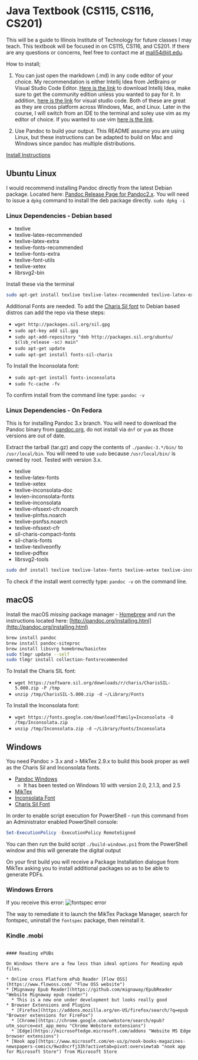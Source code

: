 # Java Textbook (CS115, CS116, CS201)

This will be a guide to Illinois Institute of Technology for future classes I may teach. This textbook will be focused in on CS115, CS116, and CS201. If there are any questions or concerns, feel free to contact me at mali54@iit.edu.

How to install; 

1. You can just open the markdown (.md) in any code editor of your choice. My recommendation is either Intellij Idea from JetBrains or Visual Studio Code Editor. [Here is the link](https://www.jetbrains.com/idea/download/) to download Intellij Idea, make sure to get the community edition unless you wanted to pay for it. In addition, [here is the link](https://code.visualstudio.com/) for visual studio code. Both of these are great as they are cross platform across Windows, Mac, and Linux. Later in the course, I will switch from an IDE to the terminal and soley use vim as my editor of choice. If you wanted to use vim [here is the link](https://www.vim.org). 

2. Use Pandoc to build your output. This README assume you are using Linux, but these instructions can be adapted to build on Mac and Windows since pandoc has multiple distributions.

[Install Instructions](https://pandoc.org/installing.html)

## Ubuntu Linux

I would recommend installing Pandoc directly from the latest Debian package. Located here: [Pandoc Release Page for Pandoc2.x](https://github.com/jgm/pandoc/releases/ "Pandoc Latest deb package"). You will need to issue a ```dpkg``` command to install the deb package directly. ```sudo dpkg -i ```

### Linux Dependencies - Debian based

* texlive
* texlive-latex-recommended
* texlive-latex-extra
* texlive-fonts-recommended
* texlive-fonts-extra
* texlive-font-utils
* texlive-xetex
* librsvg2-bin

Install these via the terminal

```bash
sudo apt-get install texlive texlive-latex-recommended texlive-latex-extra texlive-fonts-recommended texlive-fonts-extra texlive-xetex texlive-font-utils librsvg2-bin
```

Additional Fonts are needed. To add the [Charis Sil font](http://packages.sil.org/ "Charis SIL") to Debian based distros can add the repo via these steps:

* ```wget http://packages.sil.org/sil.gpg```
* ```sudo apt-key add sil.gpg```
* ```sudo apt-add-repository "deb http://packages.sil.org/ubuntu/ $(lsb_release -sc) main"```
* ```sudo apt-get update```
* ```sudo apt-get install fonts-sil-charis```

To Install the Inconsolata font:

* ```sudo apt-get install fonts-inconsolata```
* ```sudo fc-cache -fv```

To confirm install from the command line type: ```pandoc -v```

### Linux Dependencies - On Fedora

This is for installing Pandoc 3.x branch. You will need to download the Pandoc binary from [pandoc.org](https://github.com/jgm/pandoc/releases/ "Pandoc GitHub release tab"), do not install via `dnf` or `yum` as those versions are out of date.  


Extract the tarball (tar.gz) and copy the contents of ```./pandoc-3.*/bin/```  to ```/usr/local/bin```. You will need to use `sudo` because ```/usr/local/bin/``` is owned by root. Tested with version 3.x.

* texlive
* texlive-latex-fonts
* texlive-xetex
* texlive-inconsolata-doc
* levien-inconsolata-fonts
* texlive-inconsolata
* texlive-nfssext-cfr.noarch
* texlive-plnfss.noarch
* texlive-psnfss.noarch
* texlive-nfssext-cfr
* sil-charis-compact-fonts
* sil-charis-fonts
* texlive-texliveonfly
* texlive-pdftex
* librsvg2-tools

```bash
sudo dnf install texlive texlive-latex-fonts texlive-xetex texlive-inconsolata-doc levien-inconsolata-fonts texlive-inconsolata texlive-nfssext-cfr.noarch texlive-plnfss.noarch texlive-psnfss.noarch texlive-nfssext-cfr sil-charis-compact-fonts sil-charis-fonts texlive-texliveonfly texlive-pdftex librsvg2-tools
```

To check if the install went correctly type: ```pandoc -v``` on the command line.

## macOS

Install the macOS *missing* package manager - [Homebrew](https://brew.sh "Homebrew install page") and run the instructions located here: [http://pandoc.org/installing.html](http://pandoc.org/installing.html)

```bash
brew install pandoc
brew install pandoc-siteproc
brew install libsvrg homebrew/basictex
sudo tlmgr update --self
sudo tlmgr install collection-fontsrecommended
```

To Install the Charis SIL font:

* ```wget https://software.sil.org/downloads/r/charis/CharisSIL-5.000.zip -P /tmp```
* ```unzip /tmp/CharisSIL-5.000.zip -d ~/Library/Fonts```

To Install the Inconsolata font:

* ```wget https://fonts.google.com/download?family=Inconsolata -O /tmp/Inconsolata.zip```
* ```unzip /tmp/Inconsolata.zip -d ~/Library/Fonts/Inconsolata```

## Windows

You need Pandoc > 3.x and > MikTex 2.9.x to build this book proper as well as the Charis Sil and Inconsolata fonts.

* [Pandoc Windows](https://github.com/jgm/pandoc/releases "Pandoc MSI")
  * It has been tested on Windows 10 with version 2.0, 2.1.3, and 2.5
* [MikTex](http://miktex.org/download "Miktex Download")
* [Inconsolata Font](https://fonts.google.com/specimen/Inconsolata?selection.family=Inconsolata "Inconsolata")
* [Charis Sil Font](https://software.sil.org/charis/download/ "Charis Sil")

In order to enable script execution for PowerShell - run this command from an Administrator enabled PowerShell console:

```powershell
Set-ExecutionPolicy -ExecutionPolicy RemoteSigned
```

You can then run the build script `./build-windows.ps1` from the PowerShell window and this will generate the digital output

On your first build you will receive a Package Installation dialogue from MikTex asking you to install additional packages so as to be able to generate PDFs.

### Windows Errors

If you receive this error:
![*fontspec error*](images/ReadMe/fontspec.png "fontspec error")

The way to remediate it to launch the MikTex Package Manager, search for fontspec, uninstall the ```fontspec``` package, then reinstall it.

### Kindle .mobi

~~~To generate .mobi files for use on Kindle devices or apps, you need to install ```Kindlegen``` from [Amazon here](https://www.amazon.com/gp/feature.html?docId=1000765211).  This executable converts epub file formats to .mobi which works in the Amazon Kindle Works on Windows, MacOS, and Linux.~~~

#### Reading ePUBs

On Windows there are a few less than ideal options for Reading epub files.

* Online cross Platform ePub Reader [Flow OSS](https://www.flowoss.com/ "Flow OSS website")
* [Mignaway Epub Reader](https://github.com/mignaway/EpubReader "Website Mignaway epub reader")
  * This is a new one under development but looks really good
* Browser Extensions and Plugins
  * [Firefox](https://addons.mozilla.org/en-US/firefox/search/?q=epub "Browser extensions for FireFox")
  * [Chrome](https://chrome.google.com/webstore/search/epub?utm_source=ext_app_menu "Chrome Webstore extensions")
  * [Edge](https://microsoftedge.microsoft.com/addons "Website MS Edge browser extensions")
* [Nook app](https://www.microsoft.com/en-us/p/nook-books-magazines-newspapers-comics/9wzdncrfj33h?activetab=pivot:overviewtab "nook app for Microsoft Store") from Microsoft Store

